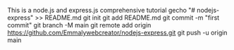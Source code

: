 This is a node.js and express.js comprehensive tutorial
gecho "# nodejs-express" >> README.md
git init
git add README.md
git commit -m "first commit"
git branch -M main
git remote add origin https://github.com/Emmalywebcreator/nodejs-express.git
git push -u origin main